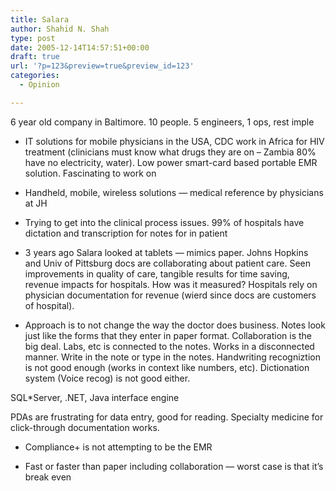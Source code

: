 ```yaml
---
title: Salara
author: Shahid N. Shah
type: post
date: 2005-12-14T14:57:51+00:00
draft: true
url: '?p=123&preview=true&preview_id=123'
categories:
  - Opinion

---
```

6 year old company in Baltimore. 10 people. 5 engineers, 1 ops, rest imple

* IT solutions for mobile physicians in the USA, CDC work in Africa for HIV treatment (clinicians must know what drugs they are on &#8211; Zambia 80% have no electricity, water). Low power smart-card based portable EMR solution. Fascinating to work on
  
* Handheld, mobile, wireless solutions &#8212; medical reference by physicians at JH
  
* Trying to get into the clinical process issues. 99% of hospitals have dictation and transcription for notes for in patient

* 3 years ago Salara looked at tablets &#8212; mimics paper. Johns Hopkins and Univ of Pittsburg docs are collaborating about patient care. Seen improvements in quality of care, tangible results for time saving, revenue impacts for hospitals. How was it measured? Hospitals rely on physician documentation for revenue (wierd since docs are customers of hospital).

* Approach is to not change the way the doctor does business. Notes look just like the forms that they enter in paper format. Collaboration is the big deal. Labs, etc is connected to the notes. Works in a disconnected manner. Write in the note or type in the notes. Handwriting recogniztion is not good enough (works in context like numbers, etc). Dictionation system (Voice recog) is not good either.

SQL*Server, .NET, Java interface engine

PDAs are frustrating for data entry, good for reading. Specialty medicine for click-through documentation works.

* Compliance+ is not attempting to be the EMR
  
* Fast or faster than paper including collaboration &#8212; worst case is that it&#8217;s break even